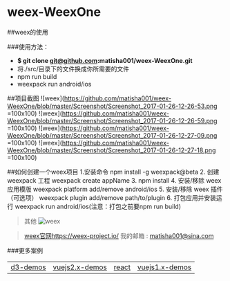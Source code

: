 # weex-WeexOne

##weex的使用

###使用方法：
 - **$ git clone git@github.com:matisha001/weex-WeexOne.git**
 - 将./src/目录下的文件换成你所需要的文件
 - npm run build
 - weexpack run android/ios




##项目截图
![weex](https://github.com/matisha001/weex-WeexOne/blob/master/Screenshot/Screenshot_2017-01-26-12-26-53.png =100x100)
![weex](https://github.com/matisha001/weex-WeexOne/blob/master/Screenshot/Screenshot_2017-01-26-12-26-59.png =100x100)
![weex](https://github.com/matisha001/weex-WeexOne/blob/master/Screenshot/Screenshot_2017-01-26-12-27-09.png =100x100)
![weex](https://github.com/matisha001/weex-WeexOne/blob/master/Screenshot/Screenshot_2017-01-26-12-27-18.png =100x100)

##如何创建一个weex项目
    1.安装命令 npm install -g weexpack@beta 
    2. 创建 weexpack 工程 weexpack create appName
    3. npm install
    4. 安装/移除 weex 应用模版 weexpack platform add/remove android/ios
    5. 安装/移除 weex 插件（可选项） weexpack plugin add/remove path/to/plugin
    6. 打包应用并安装运行 weexpack run android/ios(注意：打包之前要npm run build)

> 其他
> ![weex](https://img.alicdn.com/tps/TB1zBLaPXXXXXXeXXXXXXXXXXXX-121-59.svg)

> [weex官网](https://weex-project.io/)<https://weex-project.io/>
>我的邮箱 : <a href="mailto:matisha001@sina.com">matisha001@sina.com</a>
> 
###更多案例
<table>
    <tr>
        <td><a href="https://github.com/matisha001/d3-demos">d3-demos</a></td>
        <td><a href="https://github.com/matisha001/vuejs2.0-demos">vuejs2.x-demos</a></td>
        <td><a href="https://github.com/matisha001/react-demos">react</a></td>
        <td><a href="https://github.com/matisha001/vuejs1.x-demos">vuejs1.x-demos</a></td>
    </tr>
</table>


